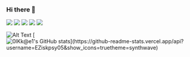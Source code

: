 ### Hi there 👋
[![](https://img.shields.io/badge/-@EZiskpsy05-%231DA1F2?style=flat-square&logo=twitter&logoColor=ffffff)](https://twitter.com/xiaoluoboding)
[![](https://img.shields.io/badge/-@EZiskpsy05-%23181717?style=flat-square&logo=github)](https://github.com/EZiskpsy05)
[![](https://img.shields.io/badge/-@EZiskpsy05-%23000000?style=flat-square&logo=codepen)](https://codepen.io/0lKk)
[![](https://img.shields.io/badge/-@EZiskpsy05-%23000000?style=flat-square&logo=facebook)](https://www.facebook.com/Bla3tC9t)
[![](https://img.shields.io/website?color=0ab9e6&style=flat-square&up_message=xlbd.me&url=http%3A%2F%2Fhowardtran.rf.gd)](http://howardtran.rf.gd)


![Alt Text](https://imgur.com/sJ9kLvs)
[![0lKk@e$1's GitHub stats](https://github-readme-stats.vercel.app/api?username=EZiskpsy05&show_icons=true$theme=synthwave)](https://github.com/EZiskpsy05)

<!--
**EZiskpsy05/EZiskpsy05** is a ✨ _special_ ✨ repository because its `README.md` (this file) appears on your GitHub profile.

Here are some ideas to get you started:

- 🔭 I’m currently working on ...
- 🌱 I’m currently learning ...
- 👯 I’m looking to collaborate on ...
- 🤔 I’m looking for help with ...
- 💬 Ask me about ...
- 📫 How to reach me: ...
- 😄 Pronouns: ...
- ⚡ Fun fact: ...
-->
